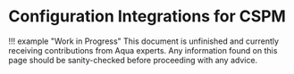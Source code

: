 # Configuration Integrations for CSPM

!!! example "Work in Progress"
    This document is unfinished and currently receiving contributions from Aqua experts. Any information found on this page should be sanity-checked before proceeding with any advice.
